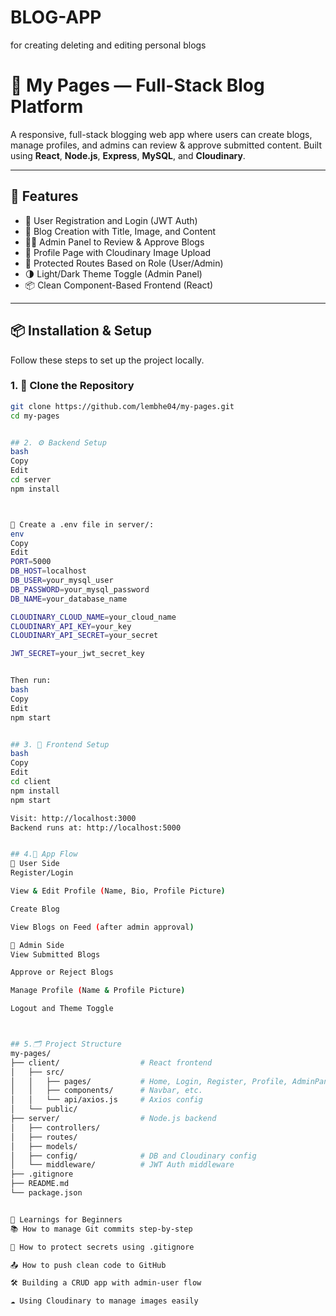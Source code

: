 # BLOG-APP
for creating deleting and editing personal blogs 
# 📝 My Pages — Full-Stack Blog Platform

A responsive, full-stack blogging web app where users can create blogs, manage profiles, and admins can review & approve submitted content. Built using **React**, **Node.js**, **Express**, **MySQL**, and **Cloudinary**.

---

## 🚀 Features

- 👥 User Registration and Login (JWT Auth)
- 📝 Blog Creation with Title, Image, and Content
- 👩‍💼 Admin Panel to Review & Approve Blogs
- 🧑 Profile Page with Cloudinary Image Upload
- 🔐 Protected Routes Based on Role (User/Admin)
- 🌗 Light/Dark Theme Toggle (Admin Panel)
- 📦 Clean Component-Based Frontend (React)

---

## 📦 Installation & Setup

Follow these steps to set up the project locally.

### 1. 📁 Clone the Repository

```bash
git clone https://github.com/lembhe04/my-pages.git
cd my-pages


## 2. ⚙️ Backend Setup
bash
Copy
Edit
cd server
npm install



📄 Create a .env file in server/:
env
Copy
Edit
PORT=5000
DB_HOST=localhost
DB_USER=your_mysql_user
DB_PASSWORD=your_mysql_password
DB_NAME=your_database_name

CLOUDINARY_CLOUD_NAME=your_cloud_name
CLOUDINARY_API_KEY=your_key
CLOUDINARY_API_SECRET=your_secret

JWT_SECRET=your_jwt_secret_key


Then run:
bash
Copy
Edit
npm start


## 3. 🎨 Frontend Setup
bash
Copy
Edit
cd client
npm install
npm start

Visit: http://localhost:3000
Backend runs at: http://localhost:5000


## 4.🔄 App Flow
👤 User Side
Register/Login

View & Edit Profile (Name, Bio, Profile Picture)

Create Blog

View Blogs on Feed (after admin approval)

👮 Admin Side
View Submitted Blogs

Approve or Reject Blogs

Manage Profile (Name & Profile Picture)

Logout and Theme Toggle



## 5.🗂️ Project Structure
my-pages/
├── client/                  # React frontend
│   ├── src/
│   │   ├── pages/           # Home, Login, Register, Profile, AdminPanel, CreateBlog
│   │   ├── components/      # Navbar, etc.
│   │   └── api/axios.js     # Axios config
│   └── public/
├── server/                  # Node.js backend
│   ├── controllers/
│   ├── routes/
│   ├── models/
│   ├── config/              # DB and Cloudinary config
│   └── middleware/          # JWT Auth middleware
├── .gitignore
├── README.md
└── package.json


🧠 Learnings for Beginners
📚 How to manage Git commits step-by-step

🔐 How to protect secrets using .gitignore

📤 How to push clean code to GitHub

🛠️ Building a CRUD app with admin-user flow

☁️ Using Cloudinary to manage images easily